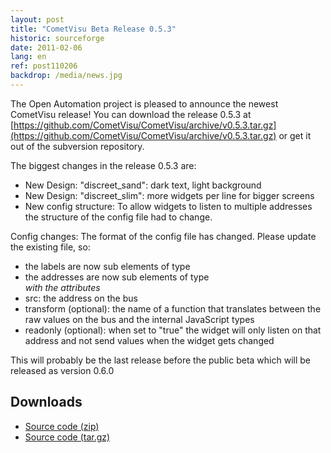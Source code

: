 ```yaml
---
layout: post
title: "CometVisu Beta Release 0.5.3"
historic: sourceforge
date: 2011-02-06
lang: en
ref: post110206
backdrop: /media/news.jpg
---
```


The Open Automation project is pleased to announce the newest CometVisu release! You can download the release 0.5.3 at
[https://github.com/CometVisu/CometVisu/archive/v0.5.3.tar.gz](https://github.com/CometVisu/CometVisu/archive/v0.5.3.tar.gz)
or get it out of the subversion repository.

The biggest changes in the release 0.5.3 are:

- New Design: "discreet_sand": dark text, light background
- New Design: "discreet_slim": more widgets per line for bigger screens
- New config structure: To allow widgets to listen to multiple addresses
  the structure of the config file had to change.

Config changes:
The format of the config file has changed. Please update the existing file, so:

- the labels are now sub elements of type <label>
- the addresses are now sub elements of type <address> with the attributes
- src: the address on the bus
- transform (optional): the name of a function that translates between the
  raw values on the bus and the internal JavaScript types
- readonly (optional): when set to "true" the widget will only listen on
  that address and not send values when the widget gets changed

This will probably be the last release before the public beta which will be released as version 0.6.0

Downloads
---------

* [Source code (zip)](https://github.com/CometVisu/CometVisu/archive/v0.5.3.zip)
* [Source code (tar.gz)](https://github.com/CometVisu/CometVisu/archive/v0.5.3.tar.gz)